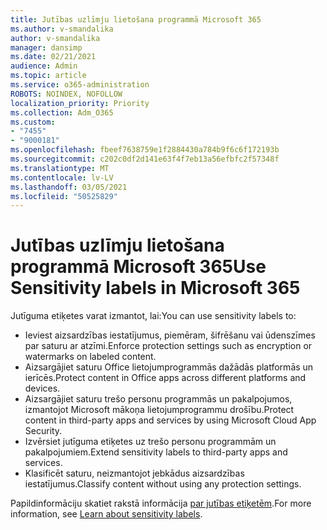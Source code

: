 ```yaml
---
title: Jutības uzlīmju lietošana programmā Microsoft 365
ms.author: v-smandalika
author: v-smandalika
manager: dansimp
ms.date: 02/21/2021
audience: Admin
ms.topic: article
ms.service: o365-administration
ROBOTS: NOINDEX, NOFOLLOW
localization_priority: Priority
ms.collection: Adm_O365
ms.custom:
- "7455"
- "9000181"
ms.openlocfilehash: fbeef7638759e1f2884430a784b9f6c6f172193b
ms.sourcegitcommit: c202c0df2d141e63f4f7eb13a56efbfc2f57348f
ms.translationtype: MT
ms.contentlocale: lv-LV
ms.lasthandoff: 03/05/2021
ms.locfileid: "50525829"
---
```

# <a name="use-sensitivity-labels-in-microsoft-365"></a><span data-ttu-id="2e566-102">Jutības uzlīmju lietošana programmā Microsoft 365</span><span class="sxs-lookup"><span data-stu-id="2e566-102">Use Sensitivity labels in Microsoft 365</span></span>

<span data-ttu-id="2e566-103">Jutīguma etiķetes varat izmantot, lai:</span><span class="sxs-lookup"><span data-stu-id="2e566-103">You can use sensitivity labels to:</span></span>
- <span data-ttu-id="2e566-104">Ieviest aizsardzības iestatījumus, piemēram, šifrēšanu vai ūdenszīmes par saturu ar atzīmi.</span><span class="sxs-lookup"><span data-stu-id="2e566-104">Enforce protection settings such as encryption or watermarks on labeled content.</span></span>
- <span data-ttu-id="2e566-105">Aizsargājiet saturu Office lietojumprogrammās dažādās platformās un ierīcēs.</span><span class="sxs-lookup"><span data-stu-id="2e566-105">Protect content in Office apps across different platforms and devices.</span></span>
- <span data-ttu-id="2e566-106">Aizsargājiet saturu trešo personu programmās un pakalpojumos, izmantojot Microsoft mākoņa lietojumprogrammu drošību.</span><span class="sxs-lookup"><span data-stu-id="2e566-106">Protect content in third-party apps and services by using Microsoft Cloud App Security.</span></span>
- <span data-ttu-id="2e566-107">Izvērsiet jutīguma etiķetes uz trešo personu programmām un pakalpojumiem.</span><span class="sxs-lookup"><span data-stu-id="2e566-107">Extend sensitivity labels to third-party apps and services.</span></span>
- <span data-ttu-id="2e566-108">Klasificēt saturu, neizmantojot jebkādus aizsardzības iestatījumus.</span><span class="sxs-lookup"><span data-stu-id="2e566-108">Classify content without using any protection settings.</span></span>

<span data-ttu-id="2e566-109">Papildinformāciju skatiet rakstā informācija [par jutības etiķetēm](https://docs.microsoft.com/microsoft-365/compliance/sensitivity-labels).</span><span class="sxs-lookup"><span data-stu-id="2e566-109">For more information, see [Learn about sensitivity labels](https://docs.microsoft.com/microsoft-365/compliance/sensitivity-labels).</span></span>